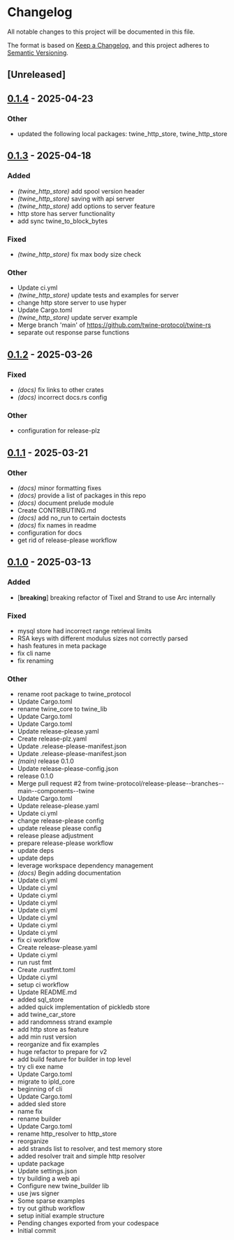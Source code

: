 # Changelog

All notable changes to this project will be documented in this file.

The format is based on [Keep a Changelog](https://keepachangelog.com/en/1.0.0/),
and this project adheres to [Semantic Versioning](https://semver.org/spec/v2.0.0.html).

## [Unreleased]

## [0.1.4](https://github.com/twine-protocol/twine-rs/compare/twine_protocol-v0.1.3...twine_protocol-v0.1.4) - 2025-04-23

### Other

- updated the following local packages: twine_http_store, twine_http_store

## [0.1.3](https://github.com/twine-protocol/twine-rs/compare/twine_protocol-v0.1.2...twine_protocol-v0.1.3) - 2025-04-18

### Added

- *(twine_http_store)* add spool version header
- *(twine_http_store)* saving with api server
- *(twine_http_store)* add options to server feature
- http store has server functionality
- add sync twine_to_block_bytes

### Fixed

- *(twine_http_store)* fix max body size check

### Other

- Update ci.yml
- *(twine_http_store)* update tests and examples for server
- change http store server to use hyper
- Update Cargo.toml
- *(twine_http_store)* update server example
- Merge branch 'main' of https://github.com/twine-protocol/twine-rs
- separate out response parse functions

## [0.1.2](https://github.com/twine-protocol/twine-rs/compare/twine_protocol-v0.1.1...twine_protocol-v0.1.2) - 2025-03-26

### Fixed

- *(docs)* fix links to other crates
- *(docs)* incorrect docs.rs config

### Other

- configuration for release-plz

## [0.1.1](https://github.com/twine-protocol/twine-rs/compare/twine_protocol-v0.1.0...twine_protocol-v0.1.1) - 2025-03-21

### Other

- *(docs)* minor formatting fixes
- *(docs)* provide a list of packages in this repo
- *(docs)* document prelude module
- Create CONTRIBUTING.md
- *(docs)* add no_run to certain doctests
- *(docs)* fix names in readme
- configuration for docs
- get rid of release-please workflow

## [0.1.0](https://github.com/twine-protocol/twine-rs/releases/tag/twine_protocol-v0.1.0) - 2025-03-13

### Added

- [**breaking**] breaking refactor of Tixel and Strand to use Arc internally

### Fixed

- mysql store had incorrect range retrieval limits
- RSA keys with different modulus sizes not correctly parsed
- hash features in meta package
- fix cli name
- fix renaming

### Other

- rename root package to twine_protocol
- Update Cargo.toml
- rename twine_core to twine_lib
- Update Cargo.toml
- Update Cargo.toml
- Update release-please.yaml
- Create release-plz.yaml
- Update .release-please-manifest.json
- Update .release-please-manifest.json
- *(main)* release 0.1.0
- Update release-please-config.json
- release 0.1.0
- Merge pull request #2 from twine-protocol/release-please--branches--main--components--twine
- Update Cargo.toml
- Update release-please.yaml
- Update ci.yml
- change release-please config
- update release please config
- release please adjustment
- prepare release-please workflow
- update deps
- update deps
- leverage workspace dependency management
- *(docs)* Begin adding documentation
- Update ci.yml
- Update ci.yml
- Update ci.yml
- Update ci.yml
- Update ci.yml
- Update ci.yml
- Update ci.yml
- Update ci.yml
- fix ci workflow
- Create release-please.yaml
- Update ci.yml
- run rust fmt
- Create .rustfmt.toml
- Update ci.yml
- setup ci workflow
- Update README.md
- added sql_store
- added quick implementation of pickledb store
- add twine_car_store
- add randomness strand example
- add http store as feature
- add min rust version
- reorganize and fix examples
- huge refactor to prepare for v2
- add build feature for builder in top level
- try cli exe name
- Update Cargo.toml
- migrate to ipld_core
- beginning of cli
- Update Cargo.toml
- added sled store
- name fix
- rename builder
- Update Cargo.toml
- rename http_resolver to http_store
- reorganize
- add strands list to resolver, and test memory store
- added resolver trait and simple http resolver
- update package
- Update settings.json
- try building a web api
- Configure new twine_builder lib
- use jws signer
- Some sparse examples
- try out github workflow
- setup initial example structure
- Pending changes exported from your codespace
- Initial commit
